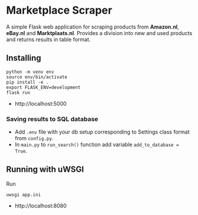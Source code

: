 # Marketplace Scraper

A simple Flask web application for scraping products from **Amazon.nl**, **eBay.nl** and **Marktplaats.nl**. Provides
a division into new and used products and returns results in table format.

## Installing

    python -m venv env
    source env/bin/activate
    pip install -e .
    export FLASK_ENV=development
    flask run

- http://localhost:5000

### Saving results to SQL database

- Add `.env` file with your db setup corresponding to Settings class format from `config.py`.
- In `main.py` to `run_search()` function add variable `add_to_database = True`.

## Running with uWSGI

Run

    uwsgi app.ini

- http://localhost:8080
